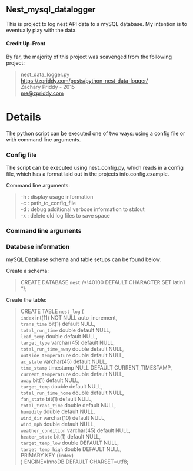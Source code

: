 ## Nest_mysql_datalogger

This is project to log nest API data to a mySQL database.  My intention is to eventually play with the data.

#### Credit Up-Front

By far, the majority of this project was scavenged from the following project:
> nest_data_logger.py  
> https://zpriddy.com/posts/python-nest-data-logger/  
> Zachary Priddy - 2015  
> me@zpriddy.com  


# Details 

The python script can be executed one of two ways: using a config file or with command line arguments.

### Config file

The script can be executed using nest_config.py, which reads in a config file, which has a format laid out in the projects info.config.example.  

Command line arguments:
> -h : display usage information  
> -c : path_to_config_file  
> -d : debug additional verbose information to stdout  
> -x : delete old log files to save space  

### Command line arguments


### Database information
mySQL Database schema and table setups can be found below:

Create a schema:
>CREATE DATABASE `nest` /*!40100 DEFAULT CHARACTER SET latin1 */;

Create the table:
>CREATE TABLE `nest_log` (  
>  `index` int(11) NOT NULL auto_increment,  
>  `trans_time` bit(1) default NULL,  
>  `total_run_time` double default NULL,  
>  `leaf_temp` double default NULL,  
>  `target_type` varchar(45) default NULL,  
>  `total_run_time_away` double default NULL,  
>  `outside_temperature` double default NULL,  
>  `ac_state` varchar(45) default NULL,  
>  `time_stamp` timestamp NULL DEFAULT CURRENT_TIMESTAMP,  
>  `current_temperature` double default NULL,  
>  `away` bit(1) default NULL,  
>  `target_temp` double default NULL,  
>  `total_run_time_home` double default NULL,  
>  `fan_state` bit(1) default NULL,  
>  `total_trans_time` double default NULL,  
>  `humidity` double default NULL,  
>  `wind_dir` varchar(10) default NULL,  
>  `wind_mph` double default NULL,  
>  `weather_condition` varchar(45) default NULL,  
>  `heater_state` bit(1) default NULL,  
>  `target_temp_low` double DEFAULT NULL,  
>  `target_temp_high` double DEFAULT NULL,  
>  PRIMARY KEY  (`index`)  
>) ENGINE=InnoDB DEFAULT CHARSET=utf8;  
